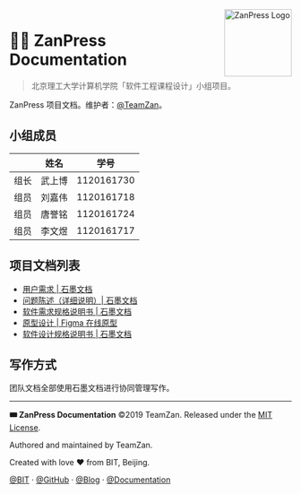 <img src="https://zanpress.netlify.com/zanpress.png" align="right" width="120px" alt="ZanPress Logo" />

# 👩‍🎤 ZanPress Documentation

> 北京理工大学计算机学院「软件工程课程设计」小组项目。

ZanPress 项目文档。维护者：[@TeamZan](https://github.com/zan-press)。

## 小组成员

|       |  姓名  |    学号    |
| :---: | :----: | :--------: |
| 组长  | 武上博 | 1120161730 |
| 组员  | 刘嘉伟 | 1120161718 |
| 组员  | 唐誉铭 | 1120161724 |
| 组员  | 李文煜 | 1120161717 |

## 项目文档列表

- [用户需求 | 石墨文档](https://shimo.im/docs/zvk9dz7Y2zIdFnq2)
- [问题陈述（详细说明）| 石墨文档](https://shimo.im/docs/Zg3oxOPLW8I0Fyqv)
- [软件需求规格说明书 | 石墨文档](https://shimo.im/docs/xlkbElypoBU9F9q8)
- [原型设计 | Figma 在线原型](https://www.figma.com/proto/PTmmShTWCLhiowKNrGAplq/Main?node-id=311%3A1205&scaling=contain)
- [软件设计规格说明书 | 石墨文档](https://shimo.im/docs/REkKVZBv17TjFQqx)

## 写作方式

团队文档全部使用石墨文档进行协同管理写作。

* * *

**🎟 ZanPress Documentation** ©2019 TeamZan. Released under the [MIT License](./LICENSE).

Authored and maintained by TeamZan.

Created with love ♥ from BIT, Beijing.

[@BIT](https://www.bit.edu.cn) · [@GitHub](https://github.com/zan-press) · [@Blog](https://zanpress.netlify.com) · [@Documentation](https://github.com/zan-press/documentation)
